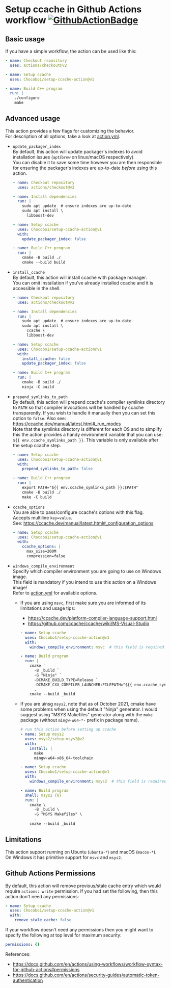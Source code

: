 # Setup ccache in Github Actions workflow [![GithubActionBadge]][GithubActionLink]

[GithubActionBadge]: https://github.com/Chocobo1/setup-ccache-action/actions/workflows/ci.yaml/badge.svg
[GithubActionLink]: https://github.com/Chocobo1/setup-ccache-action/actions

## Basic usage
If you have a simple workflow, the action can be used like this:
```yml
- name: Checkout repository
  uses: actions/checkout@v2

- name: Setup ccache
  uses: Chocobo1/setup-ccache-action@v1

- name: Build C++ program
  run: |
    ./configure
    make
```

## Advanced usage
This action provides a few flags for customizing the behavior. \
For description of all options, take a look at [action.yml](action.yml).

* `update_packager_index` \
  By default, this action will update packager's indexes to avoid installation issues
  (`apt`/`brew` on linux/macOS respectively). \
  You can disable it to save some time however you are then responsible for ensuring the packager's
  indexes are up-to-date *before* using this action.
  ```yml
  - name: Checkout repository
    uses: actions/checkout@v2

  - name: Install dependencies
    run: |
      sudo apt update  # ensure indexes are up-to-date
      sudo apt install \
        libboost-dev

  - name: Setup ccache
    uses: Chocobo1/setup-ccache-action@v1
    with:
      update_packager_index: false

  - name: Build C++ program
    run: |
      cmake -B build ./
      cmake --build build
  ```

* `install_ccache` \
  By default, this action will install ccache with package manager. \
  You can omit installation if you've already installed ccache and it is accessible in the shell.
  ```yml
  - name: Checkout repository
    uses: actions/checkout@v2

  - name: Install dependencies
    run: |
      sudo apt update  # ensure indexes are up-to-date
      sudo apt install \
        ccache \
        libboost-dev

  - name: Setup ccache
    uses: Chocobo1/setup-ccache-action@v1
    with:
      install_ccache: false
      update_packager_index: false

  - name: Build C++ program
    run: |
      cmake -B build ./
      ninja -C build
  ```

* `prepend_symlinks_to_path` \
  By default, this action will prepend ccache's compiler symlinks directory to `PATH` so that
  compiler invocations will be handled by ccache transparently. If you wish to handle it manually
  then you can set this option to `false`. Also see: https://ccache.dev/manual/latest.html#_run_modes \
  Note that the symlinks directory is different for each OS and to simplify this the action provides a
  handy environment variable that you can use: `${{ env.ccache_symlinks_path }}`.
  This variable is only available after the setup ccache step.
  ```yml
  - name: Setup ccache
    uses: Chocobo1/setup-ccache-action@v1
    with:
      prepend_symlinks_to_path: false

  - name: Build C++ program
    run: |
      export PATH="${{ env.ccache_symlinks_path }}:$PATH"
      cmake -B build ./
      make -C build
  ```

* `ccache_options` \
  You are able to pass/configure ccache's options with this flag. \
  Accepts multiline `key=value`. \
  See: https://ccache.dev/manual/latest.html#_configuration_options
  ```yml
  - name: Setup ccache
    uses: Chocobo1/setup-ccache-action@v1
    with:
      ccache_options: |
        max_size=200M
        compression=false
  ```

* `windows_compile_environment` \
  Specify which compiler environment you are going to use on Windows image. \
  This field is mandatory if you intend to use this action on a Windows image! \
  Refer to [action.yml](action.yml) for available options.
  * If you are using `msvc`, first make sure you are informed of its limitations and usage tips:
    * https://ccache.dev/platform-compiler-language-support.html
    * https://github.com/ccache/ccache/wiki/MS-Visual-Studio

    ```yml
    - name: Setup ccache
      uses: Chocobo1/setup-ccache-action@v1
      with:
        windows_compile_environment: msvc  # this field is required

    - name: Build program
      run: |
        cmake `
          -B _build `
          -G "Ninja" `
          -DCMAKE_BUILD_TYPE=Release `
          -DCMAKE_CXX_COMPILER_LAUNCHER:FILEPATH="${{ env.ccache_symlinks_path }}" `
          .
        cmake --build _build
    ```

  * If you are uinsg `msys2`, note that as of October 2021, cmake have some problems when using the default "Ninja" generator.
    I would suggest using "MSYS Makefiles" generator along with the `make` package
    (without `mingw-w64-*-` prefix in package name).
    ```yml
    # run this action before setting up ccache
    - name: Setup msys2
      uses: msys2/setup-msys2@v2
      with:
        install: |
          make
          mingw-w64-x86_64-toolchain

    - name: Setup ccache
      uses: Chocobo1/setup-ccache-action@v1
      with:
        windows_compile_environment: msys2  # this field is required

    - name: Build program
      shell: msys2 {0}
      run: |
        cmake \
          -B _build \
          -G "MSYS Makefiles" \
          .
        cmake --build _build
    ```

## Limitations
This action support running on Ubuntu (`ubuntu-*`) and macOS (`macos-*`). \
On Windows it has primitive support for `msvc` and `msys2`.

## Github Actions Permissions
By default, this action will remove previous/stale cache entry which would require `actions: write` permission.
If you had set the following, then this action don't need any permissions:
```yaml
- name: Setup ccache
  uses: Chocobo1/setup-ccache-action@v1
  with:
    remove_stale_cache: false
```
If your workflow doesn't need any permissions then you might want to specify the following at
top level for maximum security:
```yml
permissions: {}
```
References:
* https://docs.github.com/en/actions/using-workflows/workflow-syntax-for-github-actions#permissions
* https://docs.github.com/en/actions/security-guides/automatic-token-authentication
